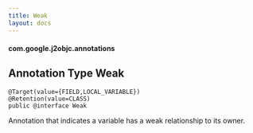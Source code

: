 ```yaml
---
title: Weak
layout: docs
---
```


#### com.google.j2objc.annotations

## Annotation Type Weak

````
@Target(value={FIELD,LOCAL_VARIABLE})
@Retention(value=CLASS)
public @interface Weak
````

Annotation that indicates a variable has a weak relationship to its owner.

